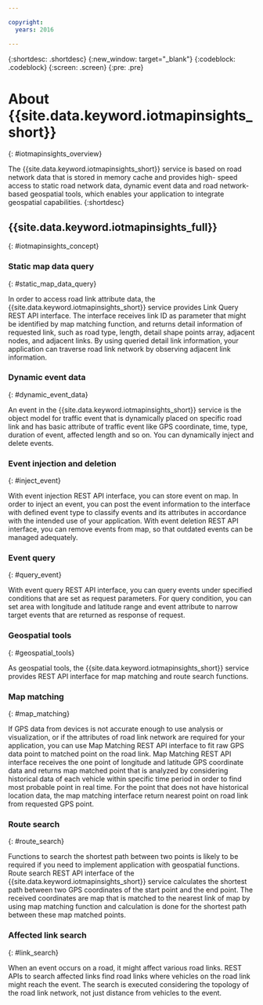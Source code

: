 ```yaml
---

copyright:
  years: 2016

---
```


{:shortdesc: .shortdesc}
{:new_window: target="_blank"}
{:codeblock: .codeblock}
{:screen: .screen}
{:pre: .pre}


# About {{site.data.keyword.iotmapinsights_short}}
{: #iotmapinsights_overview}

The {{site.data.keyword.iotmapinsights_short}} service is based on road network data that is stored in memory cache and provides high- speed access to static road network data, dynamic event data and road network-based geospatial tools, which enables your application to integrate geospatial capabilities.
{:shortdesc}

## {{site.data.keyword.iotmapinsights_full}}
{: #iotmapinsights_concept}

### Static map data query
{: #static_map_data_query}

In order to access road link attribute data, the {{site.data.keyword.iotmapinsights_short}} service provides Link Query REST API interface. The interface receives link ID as parameter that might be identified by map matching function, and returns detail information of requested link, such as road type, length, detail shape points array, adjacent nodes, and adjacent links. By using queried detail link information, your application can traverse road link network by observing adjacent link information.

### Dynamic event data
{: #dynamic_event_data}

An event in the {{site.data.keyword.iotmapinsights_short}} service is the object model for traffic event that is dynamically placed on specific road link and has basic attribute of traffic event like GPS coordinate, time, type, duration of event, affected length and so on. You can dynamically inject and delete events.

### Event injection and deletion
{: #inject_event}

With event injection REST API interface, you can store event on map. In order to inject an event, you can post the event information to the interface with defined event type to classify events and its attributes in accordance with the intended use of your application. With event deletion REST API interface, you can remove events from map, so that outdated events can be managed adequately.

### Event query
{: #query_event}

With event query REST API interface, you can query events under specified conditions that are set as request parameters. For query condition, you can set area with longitude and latitude range and event attribute to narrow target events that are returned as response of request.

### Geospatial tools
{: #geospatial_tools}

As geospatial tools, the {{site.data.keyword.iotmapinsights_short}} service provides REST API interface for map matching and route search functions.

### Map matching
{: #map_matching}

If GPS data from devices is not accurate enough to use analysis or visualization, or if the attributes of road link network are required for your application, you can use Map Matching REST API interface to fit raw GPS data point to matched point on the road link. Map Matching REST API interface receives the one point of longitude and latitude GPS coordinate data and returns map matched point that is analyzed by considering historical data of each vehicle within specific time period in order to find most probable point in real time. For the point that does not have historical location data, the map matching interface return nearest point on road link from requested GPS point.

### Route search
{: #route_search}

Functions to search the shortest path between two points is likely to be required if you need to implement application with geospatial functions. Route search REST API interface of the {{site.data.keyword.iotmapinsights_short}} service calculates the shortest path between two GPS coordinates of the start point and the end point. The received coordinates are map that is matched to the nearest link of map by using map matching function and calculation is done for the shortest path between these map matched points.

### Affected link search
{: #link_search}

When an event occurs on a road, it might affect various road links. REST APIs to search affected links find road links where vehicles on the road link might reach the event. The search is executed considering the topology of the road link network, not just distance from vehicles to the event.

